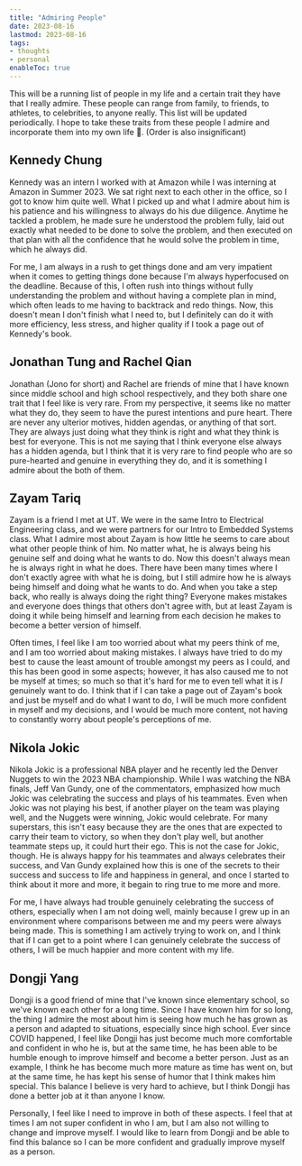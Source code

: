 ```yaml
---
title: "Admiring People" 
date: 2023-08-16
lastmod: 2023-08-16
tags:
- thoughts
- personal
enableToc: true
---
```

This will be a running list of people in my life and a certain trait they have that I really admire. These people can range from family, to friends, to athletes, to celebrities, to anyone really. This list will be updated periodically. I hope to take these traits from these people I admire and incorporate them into my own life 🙂. (Order is also insignificant)

## Kennedy Chung
Kennedy was an intern I worked with at Amazon while I was interning at Amazon in Summer 2023. We sat right next to each other in the office, so I got to know him quite well. What I picked up and what I admire about him is his patience and his willingness to always do his due diligence. Anytime he tackled a problem, he made sure he understood the problem fully, laid out exactly what needed to be done to solve the problem, and then executed on that plan with all the confidence that he would solve the problem in time, which he always did.

For me, I am always in a rush to get things done and am very impatient when it comes to getting things done because I'm always hyperfocused on the deadline. Because of this, I often rush into things without fully understanding the problem and without having a complete plan in mind, which often leads to me having to backtrack and redo things. Now, this doesn't mean I don't finish what I need to, but I definitely can do it with more efficiency, less stress, and higher quality if I took a page out of Kennedy's book.

## Jonathan Tung and Rachel Qian
Jonathan (Jono for short) and Rachel are friends of mine that I have known since middle school and high school respectively, and they both share one trait that I feel like is very rare. From my perspective, it seems like no matter what they do, they seem to have the purest intentions and pure heart. There are never any ulterior motives, hidden agendas, or anything of that sort. They are always just doing what they think is right and what they think is best for everyone. This is not me saying that I think everyone else always has a hidden agenda, but I think that it is very rare to find people who are so pure-hearted and genuine in everything they do, and it is something I admire about the both of them.

## Zayam Tariq
Zayam is a friend I met at UT. We were in the same Intro to Electrical Engineering class, and we were partners for our Intro to Embedded Systems class. What I admire most about Zayam is how little he seems to care about what other people think of him. No matter what, he is always being his genuine self and doing what he wants to do. Now this doesn't always mean he is always right in what he does. There have been many times where I don't exactly agree with what he is doing, but I still admire how he is always being himself and doing what he wants to do. And when you take a step back, who really is always doing the right thing? Everyone makes mistakes and everyone does things that others don't agree with, but at least Zayam is doing it while being himself and learning from each decision he makes to become a better version of himself.

Often times, I feel like I am too worried about what my peers think of me, and I am too worried about making mistakes. I always have tried to do my best to cause the least amount of trouble amongst my peers as I could, and this has been good in some aspects; however, it has also caused me to not be myself at times; so much so that it's hard for me to even tell what it is _I_ genuinely want to do. I think that if I can take a page out of Zayam's book and just be myself and do what I want to do, I will be much more confident in myself and my decisions, and I would be much more content, not having to constantly worry about people's perceptions of me.

## Nikola Jokic
Nikola Jokic is a professional NBA player and he recently led the Denver Nuggets to win the 2023 NBA championship. While I was watching the NBA finals, Jeff Van Gundy, one of the commentators, emphasized how much Jokic was celebrating the success and plays of his teammates. Even when Jokic was not playing his best, if another player on the team was playing well, and the Nuggets were winning, Jokic would celebrate. For many superstars, this isn't easy because they are the ones that are expected to carry their team to victory, so when they don't play well, but another teammate steps up, it could hurt their ego. This is not the case for Jokic, though. He is always happy for his teammates and always celebrates their success, and Van Gundy explained how this is one of the secrets to their success and success to life and happiness in general, and once I started to think about it more and more, it begain to ring true to me more and more.

For me, I have always had trouble genuinely celebrating the success of others, especially when I am not doing well, mainly because I grew up in an environment where comparisons between me and my peers were always being made. This is something I am actively trying to work on, and I think that if I can get to a point where I can genuinely celebrate the success of others, I will be much happier and more content with my life.

## Dongji Yang
Dongji is a good friend of mine that I've known since elementary school, so we've known each other for a long time. Since I have known him for so long, the thing I admire the most about him is seeing how much he has grown as a person and adapted to situations, especially since high school. Ever since COVID happened, I feel like Dongji has just become much more comfortable and confident in who he is, but at the same time, he has been able to be humble enough to improve himself and become a better person. Just as an example, I think he has become much more mature as time has went on, but at the same time, he has kept his sense of humor that I think makes him special. This balance I believe is very hard to achieve, but I think Dongji has done a better job at it than anyone I know.

Personally, I feel like I need to improve in both of these aspects. I feel that at times I am not super confident in who I am, but I am also not willing to change and improve myself. I would like to learn from Dongji and be able to find this balance so I can be more confident and gradually improve myself as a person.